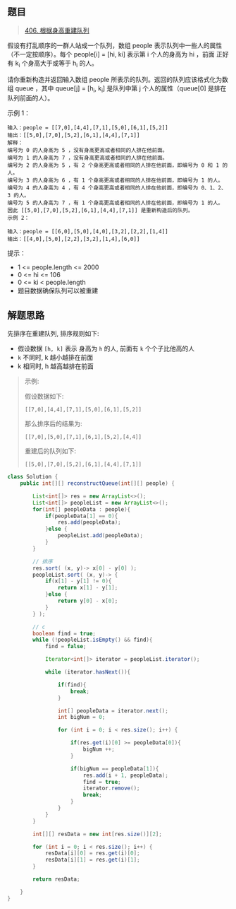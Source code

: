 ## 题目

> [406. 根据身高重建队列](https://leetcode-cn.com/problems/queue-reconstruction-by-height/)

假设有打乱顺序的一群人站成一个队列，数组 people 表示队列中一些人的属性（不一定按顺序）。每个 people[i] = [hi, ki] 表示第 i 个人的身高为 hi ，前面 正好 有 k<sub>i</sub> 个身高大于或等于 h<sub>i</sub> 的人。

请你重新构造并返回输入数组 people 所表示的队列。返回的队列应该格式化为数组 queue ，其中 queue[j] = [h<sub>i</sub>, k<sub>i</sub>] 是队列中第 j 个人的属性（queue[0] 是排在队列前面的人）。

 

示例 1：

```
输入：people = [[7,0],[4,4],[7,1],[5,0],[6,1],[5,2]]
输出：[[5,0],[7,0],[5,2],[6,1],[4,4],[7,1]]
解释：
编号为 0 的人身高为 5 ，没有身高更高或者相同的人排在他前面。
编号为 1 的人身高为 7 ，没有身高更高或者相同的人排在他前面。
编号为 2 的人身高为 5 ，有 2 个身高更高或者相同的人排在他前面，即编号为 0 和 1 的人。
编号为 3 的人身高为 6 ，有 1 个身高更高或者相同的人排在他前面，即编号为 1 的人。
编号为 4 的人身高为 4 ，有 4 个身高更高或者相同的人排在他前面，即编号为 0、1、2、3 的人。
编号为 5 的人身高为 7 ，有 1 个身高更高或者相同的人排在他前面，即编号为 1 的人。
因此 [[5,0],[7,0],[5,2],[6,1],[4,4],[7,1]] 是重新构造后的队列。
示例 2：

输入：people = [[6,0],[5,0],[4,0],[3,2],[2,2],[1,4]]
输出：[[4,0],[5,0],[2,2],[3,2],[1,4],[6,0]]
```




提示：

* 1 <= people.length <= 2000
* 0 <= hi <= 106
* 0 <= ki < people.length
* 题目数据确保队列可以被重建

## 解题思路

先排序在重建队列, 排序规则如下:

* 假设数据 `[h, k]` 表示 身高为 `h` 的人, 前面有 `k` 个个子比他高的人
* `k` 不同时, k 越小越排在前面
* k 相同时, h 越高越排在前面

> 示例:
>
> 假设数据如下:
>
> ```
> [[7,0],[4,4],[7,1],[5,0],[6,1],[5,2]]
> ```
>
> 那么排序后的结果为:
>
> ```
> [[7,0],[5,0],[7,1],[6,1],[5,2],[4,4]]
> ```
>
> 重建后的队列如下:
>
> ```
> [[5,0],[7,0],[5,2],[6,1],[4,4],[7,1]]
> ```
>
> 

```java
class Solution {
    public int[][] reconstructQueue(int[][] people) {

        List<int[]> res = new ArrayList<>();
        List<int[]> peopleList = new ArrayList<>();
        for(int[] peopleData : people){
            if(peopleData[1] == 0){
                res.add(peopleData);
            }else {
                peopleList.add(peopleData);
            }
        }

        // 排序
        res.sort( (x, y)-> x[0] - y[0] );
        peopleList.sort( (x, y)-> {
            if(x[1] - y[1] != 0){
                return x[1] - y[1];
            }else {
                return y[0] - x[0];
            }
        } );

        // c
        boolean find = true;
        while (!peopleList.isEmpty() && find){
            find = false;

            Iterator<int[]> iterator = peopleList.iterator();

            while (iterator.hasNext()){

                if(find){
                    break;
                }

                int[] peopleData = iterator.next();
                int bigNum = 0;

                for (int i = 0; i < res.size(); i++) {

                    if(res.get(i)[0] >= peopleData[0]){
                        bigNum ++;
                    }

                    if(bigNum == peopleData[1]){
                        res.add(i + 1, peopleData);
                        find = true;
                        iterator.remove();
                        break;
                    }
                }
            }
        }

        int[][] resData = new int[res.size()][2];

        for (int i = 0; i < res.size(); i++) {
            resData[i][0] = res.get(i)[0];
            resData[i][1] = res.get(i)[1];
        }

        return resData;

    }
}
```



